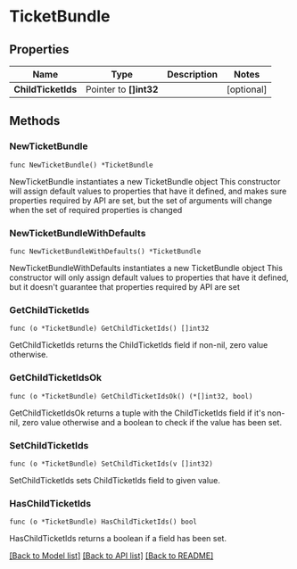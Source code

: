 # TicketBundle

## Properties

Name | Type | Description | Notes
------------ | ------------- | ------------- | -------------
**ChildTicketIds** | Pointer to **[]int32** |  | [optional] 

## Methods

### NewTicketBundle

`func NewTicketBundle() *TicketBundle`

NewTicketBundle instantiates a new TicketBundle object
This constructor will assign default values to properties that have it defined,
and makes sure properties required by API are set, but the set of arguments
will change when the set of required properties is changed

### NewTicketBundleWithDefaults

`func NewTicketBundleWithDefaults() *TicketBundle`

NewTicketBundleWithDefaults instantiates a new TicketBundle object
This constructor will only assign default values to properties that have it defined,
but it doesn't guarantee that properties required by API are set

### GetChildTicketIds

`func (o *TicketBundle) GetChildTicketIds() []int32`

GetChildTicketIds returns the ChildTicketIds field if non-nil, zero value otherwise.

### GetChildTicketIdsOk

`func (o *TicketBundle) GetChildTicketIdsOk() (*[]int32, bool)`

GetChildTicketIdsOk returns a tuple with the ChildTicketIds field if it's non-nil, zero value otherwise
and a boolean to check if the value has been set.

### SetChildTicketIds

`func (o *TicketBundle) SetChildTicketIds(v []int32)`

SetChildTicketIds sets ChildTicketIds field to given value.

### HasChildTicketIds

`func (o *TicketBundle) HasChildTicketIds() bool`

HasChildTicketIds returns a boolean if a field has been set.


[[Back to Model list]](../README.md#documentation-for-models) [[Back to API list]](../README.md#documentation-for-api-endpoints) [[Back to README]](../README.md)


